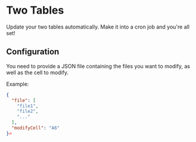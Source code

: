 # Two Tables
Update your two tables automatically. Make it into a cron job and you're all set!

## Configuration
You need to provide a JSON file containing the files you want to modify, as well as the cell to modify.

Example:

```json
{
  "file": [
    "file1",
    "file2",
    "..."
  ],
  "modifyCell": "A6"
}⏎   
```